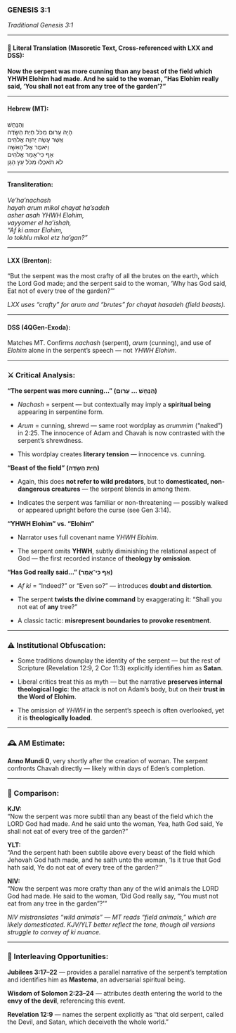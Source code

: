 ### **GENESIS 3:1**

_Traditional Genesis 3:1_

---

#### 📜 Literal Translation (Masoretic Text, Cross-referenced with LXX and DSS):

**Now the serpent was more cunning than any beast of the field which YHWH Elohim had made. And he said to the woman, “Has Elohim really said, ‘You shall not eat from any tree of the garden’?”**

---

#### Hebrew (MT):

וְהַנָּחָשׁ  
הָיָה עָרוּם מִכֹּל חַיַּת הַשָּׂדֶה  
אֲשֶׁר עָשָׂה יְהוָה אֱלֹהִים  
וַיֹּאמֶר אֶל־הָאִשָּׁה  
אַף כִּי־אָמַר אֱלֹהִים  
לֹא תֹאכְלוּ מִכֹּל עֵץ הַגָּן

---

#### Transliteration:

_Ve’ha’nachash  
hayah arum mikol chayat ha’sadeh  
asher asah YHWH Elohim,  
vayyomer el ha’ishah,  
“Af ki amar Elohim,  
lo tokhlu mikol etz ha’gan?”_

---

#### LXX (Brenton):

“But the serpent was the most crafty of all the brutes on the earth, which the Lord God made; and the serpent said to the woman, ‘Why has God said, Eat not of every tree of the garden?’”

_LXX uses “crafty” for _arum_ and “brutes” for _chayat hasadeh_ (field beasts)._

---

#### DSS (4QGen-Exoda):

Matches MT. Confirms _nachash_ (serpent), _arum_ (cunning), and use of _Elohim_ alone in the serpent’s speech — not _YHWH Elohim_.

---

### ⚔️ Critical Analysis:

**“The serpent was more cunning…” (הַנָּחָשׁ … עָרוּם)**

- _Nachash_ = serpent — but contextually may imply a **spiritual being** appearing in serpentine form.
    
- _Arum_ = cunning, shrewd — same root wordplay as _arummim_ (“naked”) in 2:25. The innocence of Adam and Chavah is now contrasted with the serpent’s shrewdness.
    
- This wordplay creates **literary tension** — innocence vs. cunning.
    

**“Beast of the field” (חַיַּת הַשָּׂדֶה)**

- Again, this does **not refer to wild predators**, but to **domesticated, non-dangerous creatures** — the serpent blends in among them.
    
- Indicates the serpent was familiar or non-threatening — possibly walked or appeared upright before the curse (see Gen 3:14).
    

**“YHWH Elohim” vs. “Elohim”**

- Narrator uses full covenant name _YHWH Elohim_.
    
- The serpent omits **YHWH**, subtly diminishing the relational aspect of God — the first recorded instance of **theology by omission**.
    

**“Has God really said…” (אַף כִּי־אָמַר)**

- _Af ki_ = “Indeed?” or “Even so?” — introduces **doubt and distortion**.
    
- The serpent **twists the divine command** by exaggerating it: “Shall you not eat of **any** tree?”
    
- A classic tactic: **misrepresent boundaries to provoke resentment**.
    

---

### ⚠️ Institutional Obfuscation:

- Some traditions downplay the identity of the serpent — but the rest of Scripture (Revelation 12:9, 2 Cor 11:3) explicitly identifies him as **Satan**.
    
- Liberal critics treat this as myth — but the narrative **preserves internal theological logic**: the attack is not on Adam’s body, but on their **trust in the Word of Elohim**.
    
- The omission of _YHWH_ in the serpent’s speech is often overlooked, yet it is **theologically loaded**.
    

---

### 🕰️ AM Estimate:

**Anno Mundi 0**, very shortly after the creation of woman. The serpent confronts Chavah directly — likely within days of Eden’s completion.

---

### 📖 Comparison:

**KJV:**  
“Now the serpent was more subtil than any beast of the field which the LORD God had made. And he said unto the woman, Yea, hath God said, Ye shall not eat of every tree of the garden?”

**YLT:**  
“And the serpent hath been subtile above every beast of the field which Jehovah God hath made, and he saith unto the woman, ‘Is it true that God hath said, Ye do not eat of every tree of the garden?’”

**NIV:**  
“Now the serpent was more crafty than any of the wild animals the LORD God had made. He said to the woman, ‘Did God really say, “You must not eat from any tree in the garden”?’”

_NIV mistranslates “wild animals” — MT reads “field animals,” which are likely domesticated. KJV/YLT better reflect the tone, though all versions struggle to convey _af ki_ nuance._

---

### 🔗 Interleaving Opportunities:

**Jubilees 3:17–22** — provides a parallel narrative of the serpent’s temptation and identifies him as **Mastema**, an adversarial spiritual being.

**Wisdom of Solomon 2:23–24** — attributes death entering the world to the **envy of the devil**, referencing this event.

**Revelation 12:9** — names the serpent explicitly as “that old serpent, called the Devil, and Satan, which deceiveth the whole world.”